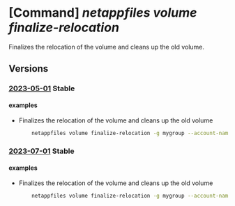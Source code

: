 # [Command] _netappfiles volume finalize-relocation_

Finalizes the relocation of the volume and cleans up the old volume.

## Versions

### [2023-05-01](/Resources/mgmt-plane/L3N1YnNjcmlwdGlvbnMve30vcmVzb3VyY2Vncm91cHMve30vcHJvdmlkZXJzL21pY3Jvc29mdC5uZXRhcHAvbmV0YXBwYWNjb3VudHMve30vY2FwYWNpdHlwb29scy97fS92b2x1bWVzL3t9L2ZpbmFsaXplcmVsb2NhdGlvbg==/2023-05-01.xml) **Stable**

<!-- mgmt-plane /subscriptions/{}/resourcegroups/{}/providers/microsoft.netapp/netappaccounts/{}/capacitypools/{}/volumes/{}/finalizerelocation 2023-05-01 -->

#### examples

- Finalizes the relocation of the volume and cleans up the old volume
    ```bash
        netappfiles volume finalize-relocation -g mygroup --account-name myaccname --pool-name mypoolname --name myvolname
    ```

### [2023-07-01](/Resources/mgmt-plane/L3N1YnNjcmlwdGlvbnMve30vcmVzb3VyY2Vncm91cHMve30vcHJvdmlkZXJzL21pY3Jvc29mdC5uZXRhcHAvbmV0YXBwYWNjb3VudHMve30vY2FwYWNpdHlwb29scy97fS92b2x1bWVzL3t9L2ZpbmFsaXplcmVsb2NhdGlvbg==/2023-07-01.xml) **Stable**

<!-- mgmt-plane /subscriptions/{}/resourcegroups/{}/providers/microsoft.netapp/netappaccounts/{}/capacitypools/{}/volumes/{}/finalizerelocation 2023-07-01 -->

#### examples

- Finalizes the relocation of the volume and cleans up the old volume
    ```bash
        netappfiles volume finalize-relocation -g mygroup --account-name myaccname --pool-name mypoolname --name myvolname
    ```
